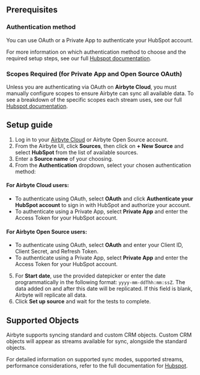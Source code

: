 ## Prerequisites

### Authentication method
You can use OAuth or a Private App to authenticate your HubSpot account.

For more information on which authentication method to choose and the required setup steps, see our full
[Hubspot documentation](https://docs.airbyte.com/integrations/sources/hubspot/).

### Scopes Required (for Private App and Open Source OAuth)
Unless you are authenticating via OAuth on **Airbyte Cloud**, you must manually configure scopes to ensure Airbyte can sync all available data. To see a breakdown of the specific scopes each stream uses, see our full [Hubspot documentation](https://docs.airbyte.com/integrations/sources/hubspot/).

## Setup guide

1. Log in to your [Airbyte Cloud](https://cloud.airbyte.com/workspaces) or Airbyte Open Source account.
2. From the Airbyte UI, click **Sources**, then click on **+ New Source** and select **HubSpot** from the list of available sources.
3. Enter a **Source name** of your choosing.
4. From the **Authentication** dropdown, select your chosen authentication method:

#### For Airbyte Cloud users:
- To authenticate using OAuth, select **OAuth** and click **Authenticate your HubSpot account** to sign in with HubSpot and authorize your account.
- To authenticate using a Private App, select **Private App** and enter the Access Token for your HubSpot account.
   
#### For Airbyte Open Source users:
- To authenticate using OAuth, select **OAuth** and enter your Client ID, Client Secret, and Refresh Token.
- To authenticate using a Private App, select **Private App** and enter the Access Token for your HubSpot account.

5. For **Start date**, use the provided datepicker or enter the date programmatically in the following format:
`yyyy-mm-ddThh:mm:ssZ`. The data added on and after this date will be replicated. If this field is blank, Airbyte will replicate all data.
6. Click **Set up source** and wait for the tests to complete.

## Supported Objects
Airbyte supports syncing standard and custom CRM objects. Custom CRM objects will appear as streams available for sync, alongside the standard objects.

For detailed information on supported sync modes, supported streams, performance considerations, refer to the full documentation for [Hubspot](https://docs.airbyte.com/integrations/sources/hubspot/).
